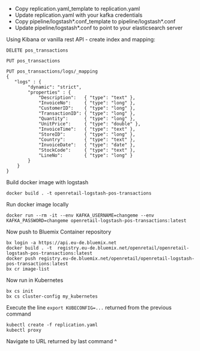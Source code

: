 - Copy replication.yaml_template to replication.yaml
- Update replication.yaml with your kafka credentials
- Copy pipeline/logstash*.conf_template to pipeline/logstash*.conf
- Update pipeline/logstash*.conf to point to your elasticsearch server

Using Kibana or vanilla rest API - create index and mapping:

```
DELETE pos_transactions

PUT pos_transactions

PUT pos_transactions/logs/_mapping
{
   "logs" : {
        "dynamic": "strict",
        "properties" : {
            "Description":   { "type": "text" },
            "InvoiceNo":     { "type": "long" },
            "CustomerID":    { "type": "long" },
            "TransactionID": { "type": "long" },
            "Quantity":      { "type": "long" },
            "UnitPrice":     { "type": "double" },
            "InvoiceTime":   { "type": "text" },
            "StoreID":       { "type": "long" },
            "Country":       { "type": "text" },
            "InvoiceDate":   { "type": "date" },
            "StockCode":     { "type": "text" },
            "LineNo":        { "type": "long" }
        }
    }
}
```

Build docker image with logstash

```
docker build . -t openretail-logstash-pos-transactions
```

Run docker image locally

```
docker run --rm -it --env KAFKA_USERNAME=changeme --env KAFKA_PASSWORD=changeme openretail-logstash-pos-transactions:latest
```

Now push to Bluemix Container repository

```
bx login -a https://api.eu-de.bluemix.net
docker build . -t  registry.eu-de.bluemix.net/openretail/openretail-logstash-pos-transactions:latest
docker push registry.eu-de.bluemix.net/openretail/openretail-logstash-pos-transactions:latest
bx cr image-list
```

Now run in Kubernetes

```
bx cs init
bx cs cluster-config my_kubernetes
```

Execute the line `export KUBECONFIG=...` returned from the previous command

```
kubectl create -f replication.yaml
kubectl proxy
```

Navigate to URL returned by last command ^
